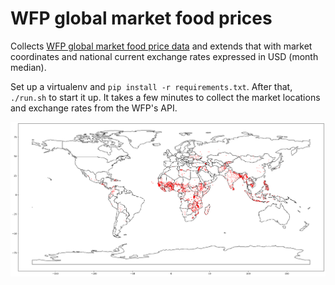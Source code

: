 # WFP global market food prices

Collects [WFP global market food price data](https://data.humdata.org/dataset/wfp-food-prices) and extends that with market coordinates and national current exchange rates expressed in USD (month median).

Set up a virtualenv and `pip install -r requirements.txt`. After that, `./run.sh` to start it up. It takes a few minutes to collect the market locations and exchange rates from the WFP's API.

![market_locations](https://github.com/rbjansen/wfp_global_marketprices/blob/main/markets.png)
